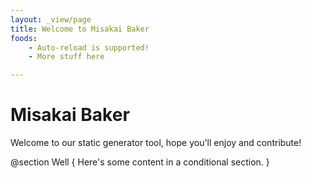 ```yaml
---
layout: _view/page
title: Welcome to Misakai Baker
foods:
    - Auto-reload is supported!
    - More stuff here

---
```


# Misakai Baker
Welcome to our static generator tool, hope you'll enjoy and contribute!


@section Well
{
    Here's some content in a conditional section. 
}

